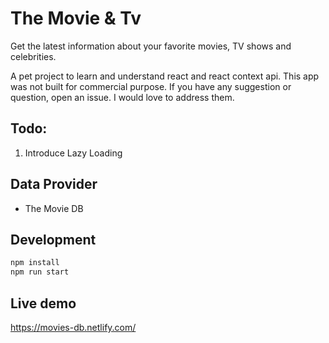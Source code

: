 # The Movie & Tv

Get the latest information about your favorite movies, TV shows and celebrities.

A pet project to learn and understand react and react context api. This app was not built for commercial purpose. If you have any suggestion or question, open an issue. I would love to address them.

## Todo:

1. Introduce Lazy Loading

## Data Provider

- The Movie DB

## Development

```bash
npm install
npm run start
```

## Live demo

https://movies-db.netlify.com/
